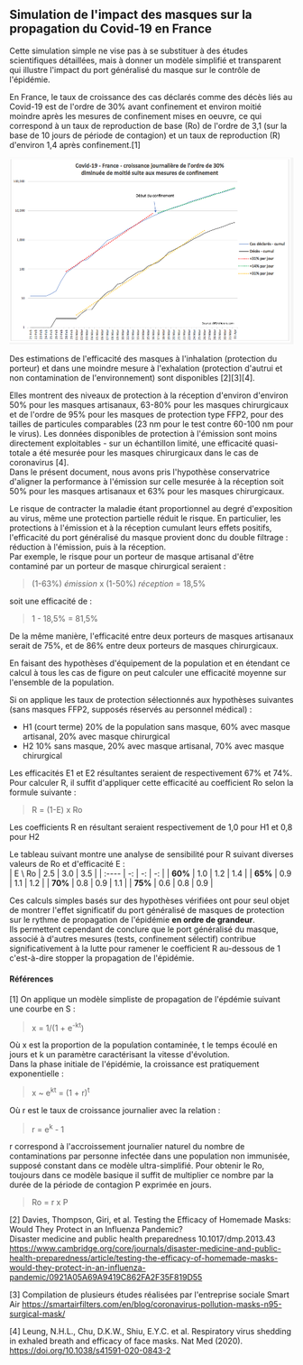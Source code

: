 ## Simulation de l'impact des masques sur la propagation du Covid-19 en France

Cette simulation simple ne vise pas à se substituer à des études scientifiques détaillées, mais à donner un modèle simplifié et transparent qui illustre l'impact du port généralisé du masque sur le contrôle de l'épidémie.

En France, le taux de croissance des cas déclarés comme des décès liés au Covid-19 est de l'ordre de 30% avant confinement et environ moitié moindre après les mesures de confinement mises en oeuvre, ce qui correspond à un taux de reproduction de base (Ro) de l'ordre de 3,1 (sur la base de 10 jours de période de contagion) et un taux de reproduction (R) d'environ 1,4 après confinement.[1]  
  
<img src="https://github.com/fsteiner/K81/blob/master/Chart%20Covid%20France.png" width="600">  
  
Des estimations de l'efficacité des masques à l'inhalation (protection du porteur) et dans une moindre mesure à l'exhalation (protection d'autrui et non contamination de l'environnement) sont disponibles [2][3][4].  

Elles montrent des niveaux de protection à la réception d'environ d'environ 50% pour les masques artisanaux, 63-80% pour les masques chirurgicaux et de l'ordre de 95% pour les masques de protection type FFP2, pour des tailles de particules comparables (23 nm pour le test contre 60-100 nm pour le virus).
Les données disponibles de protection à l'émission sont moins directement exploitables - sur un échantillon limité, une efficacité quasi-totale a été mesurée pour les masques chirurgicaux dans le cas de coronavirus [4].  
Dans le présent document, nous avons pris l'hypothèse conservatrice d'aligner la performance à l'émission sur celle mesurée à la réception soit 50% pour les masques artisanaux et 63% pour les masques chirurgicaux.

Le risque de contracter la maladie étant proportionnel au degré d'exposition au virus, même une protection partielle réduit le risque. En particulier, les protections à l'émission et à la réception cumulant leurs effets positifs, l'efficacité du port généralisé du masque provient donc du double filtrage : réduction à l'émission, puis à la réception.  
Par exemple, le risque pour un porteur de masque artisanal d'être contaminé par un porteur de masque chirurgical seraient :
> (1-63%) *émission* x (1-50%) *réception* = 18,5%  

soit une efficacité de :
> 1 - 18,5% = 81,5%  

De la même manière, l'efficacité entre deux porteurs de masques artisanaux serait de 75%, et de 86% entre deux porteurs de masques chirurgicaux.

En faisant des hypothèses d'équipement de la population et en étendant ce calcul à tous les cas de figure on peut calculer une efficacité moyenne sur l'ensemble de la population.

Si on applique les taux de protection sélectionnés aux hypothèses suivantes (sans masques FFP2, supposés réservés au personnel médical) : 
- H1 (court terme) 20% de la population sans masque, 60% avec masque artisanal, 20% avec masque chirurgical
- H2 10% sans masque, 20% avec masque artisanal, 70% avec masque chirurgical

Les efficacités E1 et E2 résultantes seraient de respectivement 67% et 74%.
Pour calculer R, il suffit d'appliquer cette efficacité au coefficient Ro selon la formule suivante :
> R = (1-E) x Ro  

Les coefficients R en résultant seraient respectivement de 1,0 pour H1 et 0,8 pour H2

Le tableau suivant montre une analyse de sensibilité pour R suivant diverses valeurs de Ro et d'efficacité E :  
| E \\ Ro | 2.5 | 3.0 | 3.5 |
| :----   | -:  | -:  | -:  | 
| **60%** | 1.0 | 1.2 | 1.4 | 
| **65%** | 0.9 | 1.1 | 1.2 |
| **70%** | 0.8 | 0.9 | 1.1 |
| **75%** | 0.6 | 0.8 | 0.9 |

Ces calculs simples basés sur des hypothèses vérifiées ont pour seul objet de montrer l'effet significatif du port généralisé de masques de protection sur le rythme de propagation de l'épidémie **en ordre de grandeur**.  
Ils permettent cependant de conclure que le port généralisé du masque, associé à d'autres mesures (tests, confinement sélectif) contribue significativement à la lutte pour ramener le coefficient R au-dessous de 1 c'est-à-dire stopper la propagation de l'épidémie.



#### Références
[1] On applique un modèle simpliste de propagation de l'épdémie suivant une courbe en S :  
> x = 1/(1 + e<sup>-kt</sup>)  

Où x est la proportion de la population contaminée, t le temps écoulé en jours et k un paramètre caractérisant la vitesse d'évolution.  
Dans la phase initiale de l'épidémie, la croissance est pratiquement exponentielle :
> x ~ e<sup>kt</sup> = (1 + r)<sup>t</sup>  

Où r est le taux de croissance journalier avec la relation :
> r =  e<sup>k</sup> - 1  

r correspond à l'accroissement journalier naturel du nombre de contaminations par personne infectée dans une population non immunisée, supposé constant dans ce modèle ultra-simplifié. Pour obtenir le Ro, toujours dans ce modèle basique il suffit de multiplier ce nombre par la durée de la période de contagion P exprimée en jours.
> Ro = r x P


[2]  Davies, Thompson, Giri, et al. Testing the Efficacy of Homemade Masks: Would They Protect in an Influenza Pandemic?  
Disaster medicine and public health preparedness 10.1017/dmp.2013.43  
https://www.cambridge.org/core/journals/disaster-medicine-and-public-health-preparedness/article/testing-the-efficacy-of-homemade-masks-would-they-protect-in-an-influenza-pandemic/0921A05A69A9419C862FA2F35F819D55

[3] Compilation de plusieurs études réalisées par l'entreprise sociale Smart Air  https://smartairfilters.com/en/blog/coronavirus-pollution-masks-n95-surgical-mask/

[4] Leung, N.H.L., Chu, D.K.W., Shiu, E.Y.C. et al. Respiratory virus shedding in exhaled breath and efficacy of face masks. Nat Med (2020).  
https://doi.org/10.1038/s41591-020-0843-2
